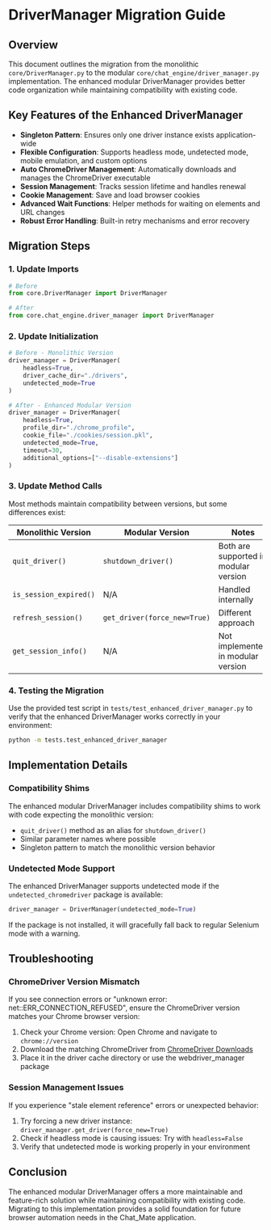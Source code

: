 # DriverManager Migration Guide

## Overview

This document outlines the migration from the monolithic `core/DriverManager.py` to the modular `core/chat_engine/driver_manager.py` implementation. The enhanced modular DriverManager provides better code organization while maintaining compatibility with existing code.

## Key Features of the Enhanced DriverManager

- **Singleton Pattern**: Ensures only one driver instance exists application-wide
- **Flexible Configuration**: Supports headless mode, undetected mode, mobile emulation, and custom options
- **Auto ChromeDriver Management**: Automatically downloads and manages the ChromeDriver executable
- **Session Management**: Tracks session lifetime and handles renewal
- **Cookie Management**: Save and load browser cookies
- **Advanced Wait Functions**: Helper methods for waiting on elements and URL changes
- **Robust Error Handling**: Built-in retry mechanisms and error recovery

## Migration Steps

### 1. Update Imports

```python
# Before
from core.DriverManager import DriverManager

# After
from core.chat_engine.driver_manager import DriverManager
```

### 2. Update Initialization

```python
# Before - Monolithic Version
driver_manager = DriverManager(
    headless=True,
    driver_cache_dir="./drivers",
    undetected_mode=True
)

# After - Enhanced Modular Version
driver_manager = DriverManager(
    headless=True,
    profile_dir="./chrome_profile",
    cookie_file="./cookies/session.pkl",
    undetected_mode=True,
    timeout=30,
    additional_options=["--disable-extensions"]
)
```

### 3. Update Method Calls

Most methods maintain compatibility between versions, but some differences exist:

| Monolithic Version | Modular Version | Notes |
|-------------------|-----------------|-------|
| `quit_driver()` | `shutdown_driver()` | Both are supported in modular version |
| `is_session_expired()` | N/A | Handled internally |
| `refresh_session()` | `get_driver(force_new=True)` | Different approach |
| `get_session_info()` | N/A | Not implemented in modular version |

### 4. Testing the Migration

Use the provided test script in `tests/test_enhanced_driver_manager.py` to verify that the enhanced DriverManager works correctly in your environment:

```bash
python -m tests.test_enhanced_driver_manager
```

## Implementation Details

### Compatibility Shims

The enhanced modular DriverManager includes compatibility shims to work with code expecting the monolithic version:

- `quit_driver()` method as an alias for `shutdown_driver()`
- Similar parameter names where possible
- Singleton pattern to match the monolithic version behavior

### Undetected Mode Support

The enhanced DriverManager supports undetected mode if the `undetected_chromedriver` package is available:

```python
driver_manager = DriverManager(undetected_mode=True)
```

If the package is not installed, it will gracefully fall back to regular Selenium mode with a warning.

## Troubleshooting

### ChromeDriver Version Mismatch

If you see connection errors or "unknown error: net::ERR_CONNECTION_REFUSED", ensure the ChromeDriver version matches your Chrome browser version:

1. Check your Chrome version: Open Chrome and navigate to `chrome://version`
2. Download the matching ChromeDriver from [ChromeDriver Downloads](https://chromedriver.chromium.org/downloads)
3. Place it in the driver cache directory or use the webdriver_manager package

### Session Management Issues

If you experience "stale element reference" errors or unexpected behavior:

1. Try forcing a new driver instance: `driver_manager.get_driver(force_new=True)`
2. Check if headless mode is causing issues: Try with `headless=False`
3. Verify that undetected mode is working properly in your environment

## Conclusion

The enhanced modular DriverManager offers a more maintainable and feature-rich solution while maintaining compatibility with existing code. Migrating to this implementation provides a solid foundation for future browser automation needs in the Chat_Mate application. 